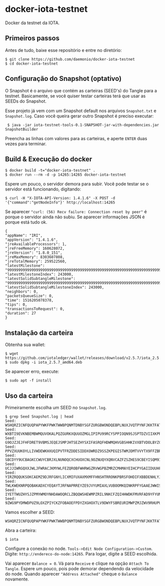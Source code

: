 # docker-iota-testnet
Docker da testnet da IOTA.

## Primeiros passos

Antes de tudo, baixe esse repositório e entre no diretório:

    $ git clone https://github.com/daemonio/docker-iota-testnet
    $ cd docker-iota-testnet

## Configuração do Snapshot (optativo)

O Snapshot é o arquivo que contém as carteiras (SEED's) do Tangle para a testnet. Basicamente, se você quiser testar carteiras terá que usar as SEEDs do Snapshot.

Esse projeto já vem com um Snapshot default nos arquivos `Snapshot.txt` e `Snapshot.log`. Caso você queira gerar outro Snapshot é preciso executar:

     $ java -jar iota-testnet-tools-0.1-SNAPSHOT-jar-with-dependencies.jar SnapshotBuilder
     
 Preencha as linhas com valores para as carteiras, e aperte `ENTER` duas vezes para terminar.

## Build & Execução do docker
    
    $ docker build -t="docker-iota-testnet" .
    $ docker run --rm -d -p 14265:14265 docker-iota-testnet
    
Espere um pouco, o servidor demora para subir. Você pode testar se o servidor está funcionando, digitando:

    $ curl -H "X-IOTA-API-Version: 1.4.1.6" -X POST -d '{"command":"getNodeInfo"}' http://localhost:14265
 
Se aparecer `"curl: (56) Recv failure: Connection reset by peer"` é porque o servidor ainda não subiu. Se aparecer informações JSON é porque está tudo ok.

    {
    "appName": "IRI",
    "appVersion": "1.4.1.6",
    "jreAvailableProcessors": 1,
    "jreFreeMemory": 160628072,
    "jreVersion": "1.8.0_151",
    "jreMaxMemory": 8303607808,
    "jreTotalMemory": 259522560,
    "latestMilestone": "999999999999999999999999999999999999999999999999999999999999999999999999999999999",
    "latestMilestoneIndex": 243000,
    "latestSolidSubtangleMilestone": "999999999999999999999999999999999999999999999999999999999999999999999999999999999",
    "latestSolidSubtangleMilestoneIndex": 243000,
    "neighbors": 0,
    "packetsQueueSize": 0,
    "time": 1516205078378,
    "tips": 0,
    "transactionsToRequest": 0,
    "duration": 27
    }

## Instalação da carteira

Obtenha sua wallet:

    $ wget https://github.com/iotaledger/wallet/releases/download/v2.5.7/iota_2.5.7_amd64.deb
    $ sudo dpkg -i iota_2.5.7_amd64.deb
    
Se aparecer erro, execute:

    $ sudo apt -f install

## Uso da carteira

Primeiramente escolha um SEED no `Snapshot.log`.
    
    $ grep Seed Snapshot.log | head
    Seed: WSHQRZICNFQUQPAPYWKFPWKTWWBPQNMTDNBYSGFZURGBWONDQEBPLNUXJVQTPYNFJKKTFATIVJTBSAWUX
    Seed: WXBTI9EVKNBEMBWMQUVOKALPQZGURKXQUUOZMGLIPIPU99RCYSPPIOQN9SJSPTDZVIIXKPRJQIVQARINL
    Seed: G9OJZJEJFHFDRET9VBMSJEQEJSMPJHTSEZHYSXIFASRQFHDWMQHVGBSHHKIVXBTVDOLBYZCQJMFYEWTEB
    Seed: PPVZXUUKOYLLIVWDEWKHXUQIPVTFRZDDESIDDXOWRDZ9SSZKPEGISTWMJDMTVVYTX9FFZBRECPJNXXGSO
    Seed: SBCDYY9UCBAGKCCWUYCBRJXLNUNOQCXCHUOXCNL9OZNUQYXQNVCAZFZSZHES9CBEYISQM9IPPECDXYVGN
    Seed: UCJJIWRGQXXJWLJFWRACJKMYWLFEZQROBFWHRWGZRVWGPBZMRZCMHMAYEIHCPYGAIIDUUHFKXLZZVNIAQ
    Seed: YIRZRQQUKSOKCAEMZ9DJRFGNYLICXMIFUXAXMXMFFHNSHTRRONKPBRSFOHDIFXBBDENHLYJUYBI9WWVBQ
    Seed: TWLKWEKNRPQOBAKADXCYEQAYTJRFNAPRREYZE9JVYUMIAXLVUBOOMKQINKRPFYGAAEJWWISPBCHM9RJIA
    Seed: IYETTWUZHYSJZPMYWMOYNHDAWOQRCLZBQQWSHEWMPZRIL9NKCFZQIHHWDKFMVRFAD9YFYUMMCWBYYLOTO
    Seed: 9ZWG9PYDMWDPUZ9LOXZPIYCKZFOBAOEFPDYZXGHOXTLV9DWYFSBREURIMWPZMJZWV9RHUPUAQTBKXTIAN

Vamos escolher a SEED:

    WSHQRZICNFQUQPAPYWKFPWKTWWBPQNMTDNBYSGFZURGBWONDQEBPLNUXJVQTPYNFJKKTFATIVJTBSAWUX

Abra a carteira:

    $ iota

Configure a conexão no node. `Tools->Edit Node Configuration->Custom`. Digite: `http://endereco-do-node:14265`. Para logar, digite a SEED escolhida.

Vai aparecer `Balance = 0`. Vá para `Receive` e clique na opção `Attach To Tangle`. Espere um pouco, pois pode demorar dependendo da velocidade do node. Quando aparecer `"Address Attached"` cheque o `Balance` novamente.
